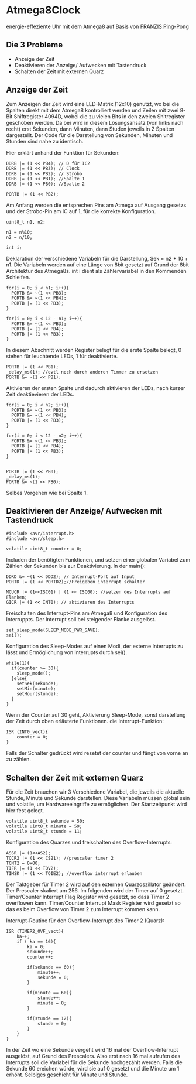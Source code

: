# Atmega8Clock
energie-effeziente Uhr mit dem Atmega8 auf Basis von [FRANZIS Ping-Pong](https://www.elv.de/franzis-ping-pong-das-retro-spiel-zum-selberbauen-bausatz.html)

## Die 3 Probleme
* Anzeige der Zeit
* Deaktivieren der Anzeige/ Aufwecken mit Tastendruck
* Schalten der Zeit mit externen Quarz

## Anzeige der Zeit
Zum Anzeigen der Zeit wird eine LED-Matrix (12x10) genutzt, wo bei die Spalten direkt mit dem Atmega8 kontrolliert werden und Zeilen mit zwei 8-Bit Shiftregister 4094D, wobei die zu vielen Bits in den zweien Shitregister geschoben werden. Da bei wird in diesem Lösungsansatz (von links nach recht) erst Sekunden, dann Minuten, dann Studen jeweils in 2 Spalten dargestellt. Der Code für die Darstellung von Sekunden, Minuten und Stunden sind nahe zu identisch.

Hier erklärt anhand der Funktion für Sekunden:
```
DDRB |= (1 << PB4); // D für IC2
DDRB |= (1 << PB3); // Clock
DDRB |= (1 << PB2); // Strobo
DDRB |= (1 << PB1); //Spalte 1
DDRB |= (1 << PB0); //Spalte 2
  
PORTB |= (1 << PB2);
```
Am Anfang werden die entsprechen Pins am Atmega auf Ausgang gesetzs und der Strobo-Pin am IC auf 1, für die korrekte Konfiguration.
```
uint8_t n1, n2;

n1 = n%10;
n2 = n/10;

int i;
```
Deklaration der verschiedene Variabeln für die Darstellung, Sek = n2 * 10 + n1. Die Variabeln werden auf eine Länge von 8bit gesetzt auf Grund der 8bit Architektur des Atmega8s. int i dient als Zählervariabel in den Kommenden Schleifen.
```
for(i = 0; i < n1; i++){
  PORTB &= ~(1 << PB3);
  PORTB &= ~(1 << PB4);
  PORTB |= (1 << PB3);
}

for(i = 0; i < 12 - n1; i++){
  PORTB &= ~(1 << PB3);
  PORTB |= (1 << PB4);
  PORTB |= (1 << PB3);
}
```
In diesem Abschnitt werden Register belegt für die erste Spalte belegt, 0 stehen für leuchtende LEDs, 1 für deaktivierte.
```
PORTB |= (1 << PB1);
_delay_ms(1); //evtl noch durch anderen Timmer zu ersetzen
PORTB &= ~(1 << PB1);
```
Aktivieren der ersten Spalte und dadurch aktivieren der LEDs, nach kurzer Zeit deaktievieren der LEDs.
```
for(i = 0; i < n2; i++){
  PORTB &= ~(1 << PB3);
  PORTB &= ~(1 << PB4);
  PORTB |= (1 << PB3);
}

for(i = 0; i < 12 - n2; i++){
  PORTB &= ~(1 << PB3);
  PORTB |= (1 << PB4);
  PORTB |= (1 << PB3);
}


PORTB |= (1 << PB0);
_delay_ms(1);
PORTB &= ~(1 << PB0);
```
Selbes Vorgehen wie bei Spalte 1.
## Deaktivieren der Anzeige/ Aufwecken mit Tastendruck
```
#include <avr/interrupt.h>
#include <avr/sleep.h>

volatile uint8_t counter = 0;
```
Includen der benötigten Funktionen, und setzen einer globalen Variabel zum Zählen der Sekunden bis zur Deaktivierung.
In der main():
```
DDRD &= ~(1 << DDD2); // Interrupt-Port auf Input
PORTD |= (1 << PORTD2);//Freigeben interrupt schalter

MCUCR |= (1<<ISC01) | (1 << ISC00); //setzen des Interrupts auf Flanken;
GICR |= (1 << INT0); // aktivieren des Interrupts
```
Freischalten des Interrupt-Pins am Atmega8 und Konfiguration des Interruppts. Der Interrupt soll bei steigender Flanke ausgelöst.
```
set_sleep_mode(SLEEP_MODE_PWR_SAVE);
sei();
```
Konfiguration des Sleep-Modes auf einen Modi, der externe Interrupts zu lässt und Ermöglichung von Interrupts durch sei().
```
while(1){
  if(counter >= 30){
    sleep_mode();
  }else{
    setSek(sekunde);
    setMin(minute);
    setHour(stunde);
  }
}
```
Wenn der Counter auf 30 geht, Aktivierung Sleep-Mode, sonst darstellung der Zeit durch oben erläuterte Funktionen.
die Interrupt-Funktion:
```
ISR (INT0_vect){
	counter = 0;
}
```
Falls der Schalter gedrückt wird resetet der counter und fängt von vorne an zu zählen.
## Schalten der Zeit mit externen Quarz
Für die Zeit brauchen wir 3 Verschiedene Variabel, die jeweils die aktuelle Stunde, Minute und Sekunde darstellen. Diese Variabeln müssen global sein und volatile, um Hardwareeingriffe zu ermöglichen. Der Startzeitpunkt wird hier fest gelegt.
```
volatile uint8_t sekunde = 50;
volatile uint8_t minute = 59;
volatile uint8_t stunde = 11;
```
Konfiguration des Quarzes und freischalten des Overflow-Interrupts:
```
ASSR |= (1<<AS2);
TCCR2 |= (1 << CS21); //prescaler timer 2
TCNT2 = 0x00;
TIFR |= (1 << TOV2);
TIMSK |= (1 << TOIE2); //overflow interrupt erlauben
```
Der Taktgeber für Timer 2 wird auf den externen Quarzoszillator geändert. Der Prescaler skaliert um 256.  Im folgenden wird der Timer auf 0 gesetzt. Timer/Counter Interrupt Flag Register wird gesetzt, so dass Timer 2 overflowen kann. Timer/Counter Interrupt Mask Register wird gesetzt so das es beim Overflow von Timer 2 zum Interrupt kommen kann.

Interrupt-Routine für den Overflow-Interrupt des Timer 2 (Quarz):
```
ISR (TIMER2_OVF_vect){
	ka++;
	if ( ka == 16){
		ka = 0;
		sekunde++;
		counter++;

		if(sekunde == 60){
			minute++;
			sekunde = 0;
		}

		if(minute == 60){
			stunde++;
			minute = 0;
		}

		if(stunde == 12){
			stunde = 0;
		}
	}
}
```
In der Zeit wo eine Sekunde vergeht wird 16 mal der Overflow-Interrupt ausgelöst, auf Grund des Prescalers. Also erst nach 16 mal aufrufen des Interrupts soll die Variabel für die Sekunde hochgezählt werden. Falls die Sekunde 60 ereichen würde, wird sie auf 0 gesetzt und die Minute um 1 erhöht. Selbiges geschieht für Minute und Stunde.

